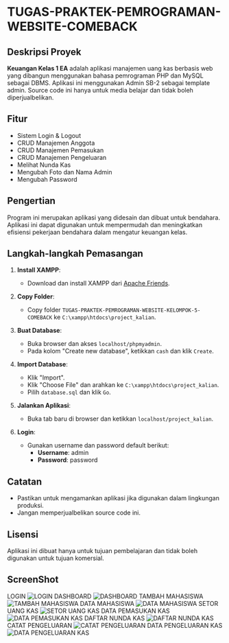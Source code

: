 # TUGAS-PRAKTEK-PEMROGRAMAN-WEBSITE-COMEBACK

## Deskripsi Proyek

<b>Keuangan Kelas 1 EA</b> adalah aplikasi manajemen uang kas berbasis web yang dibangun menggunakan bahasa pemrograman PHP dan MySQL sebagai DBMS. Aplikasi ini menggunakan Admin SB-2 sebagai template admin. Source code ini hanya untuk media belajar dan tidak boleh diperjualbelikan.

## Fitur
- Sistem Login & Logout
- CRUD Manajemen Anggota
- CRUD Manajemen Pemasukan
- CRUD Manajemen Pengeluaran
- Melihat Nunda Kas
- Mengubah Foto dan Nama Admin
- Mengubah Password

## Pengertian

Program ini merupakan aplikasi yang didesain dan dibuat untuk bendahara. Aplikasi ini dapat digunakan untuk mempermudah dan meningkatkan efisiensi pekerjaan bendahara dalam mengatur keuangan kelas.

## Langkah-langkah Pemasangan

1. **Install XAMPP**:
   - Download dan install XAMPP dari [Apache Friends](https://www.apachefriends.org/index.html).

2. **Copy Folder**:
   - Copy folder `TUGAS-PRAKTEK-PEMROGRAMAN-WEBSITE-KELOMPOK-5-COMEBACK` ke `C:\xampp\htdocs\project_kalian`.

3. **Buat Database**:
   - Buka browser dan akses `localhost/phpmyadmin`.
   - Pada kolom "Create new database", ketikkan `cash` dan klik `Create`.

4. **Import Database**:
   - Klik "Import".
   - Klik "Choose File" dan arahkan ke `C:\xampp\htdocs\project_kalian`.
   - Pilih `database.sql` dan klik `Go`.

5. **Jalankan Aplikasi**:
   - Buka tab baru di browser dan ketikkan `localhost/project_kalian`.

6. **Login**:
   - Gunakan username dan password default berikut:
     - **Username**: admin
     - **Password**: password

## Catatan

- Pastikan untuk mengamankan aplikasi jika digunakan dalam lingkungan produksi.
- Jangan memperjualbelikan source code ini.

## Lisensi

Aplikasi ini dibuat hanya untuk tujuan pembelajaran dan tidak boleh digunakan untuk tujuan komersial.

## ScreenShot
LOGIN
<img src="cash_flow\img\Screenshot (16).png" alt="LOGIN">
DASHBOARD
<img src="cash_flow\img\Screenshot (8).png" alt="DASHBOARD">
TAMBAH MAHASISWA
<img src="cash_flow\img\Screenshot (9).png" alt="TAMBAH MAHASISWA">
DATA MAHASISWA
<img src="cash_flow\img\Screenshot (10).png" alt="DATA MAHASISWA">
SETOR UANG KAS
<img src="cash_flow\img\Screenshot (11).png" alt="SETOR UANG KAS">
DATA PEMASUKAN KAS
<img src="cash_flow\img\Screenshot (12).png" alt="DATA PEMASUKAN KAS">
DAFTAR NUNDA KAS
<img src="cash_flow\img\Screenshot (13).png" alt="DAFTAR NUNDA KAS">
CATAT PENGELUARAN
<img src="cash_flow\img\Screenshot (14).png" alt="CATAT PENGELUARAN">
DATA PENGELUARAN KAS
<img src="cash_flow\img\Screenshot (15).png" alt="DATA PENGELUARAN KAS">
